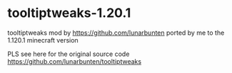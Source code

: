 # tooltiptweaks-1.20.1
tooltiptweaks mod by https://github.com/lunarbunten ported by me to the 1.120.1 minecraft version

PLS see here for the original source code https://github.com/lunarbunten/tooltiptweaks
